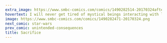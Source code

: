 ```yaml
---
extra_image: https://www.smbc-comics.com/comics/1490282514-20170324after.png
hovertext: I will never get tired of mystical beings interacting with lazy humans.
image: https://www.smbc-comics.com/comics/1490282471-20170324.png
next_comic: star-wars
prev_comic: unintended-consequences
title: Sacrifice
---
```


